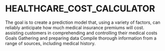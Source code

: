 # HEALTHCARE_COST_CALCULATOR
The goal is to create a prediction model that, using a variety of factors, can reliably anticipate how much medical insurance premiums will cost. assisting customers in comprehending and controlling their medical costs Goals Gathering and preparing data  Compile thorough information from a range of sources, including medical history.
